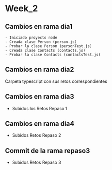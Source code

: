 # Week_2

## Cambios en rama dia1
    - Iniciado proyecto node
    - Creada clase Person (person.js)
    - Probar la clase Person (personTest.js)
    - Creada clase Contacts (contacts.js)
    - Probar la clase Contacts (contactsTest.js)
    
## Cambios en rama dia2
Carpeta typescript con sus retos correspondientes

## Cambios en rama dia3
- Subidos los Retos Repaso 1

## Cambios en rama dia4
- Subidos Retos Repaso 2

## Commit de la rama repaso3
- Subidos Retos Repaso 3